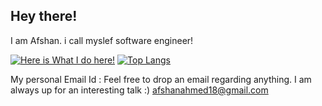 ## Hey there!
I am Afshan. i call myslef software engineer! 

[![Here is What I do here!](https://github-readme-stats.vercel.app/api?username=Alaska18&count_private=true&show_icons=true&theme=dark)](https://github.com/anuraghazra/github-readme-stats)
[![Top Langs](https://github-readme-stats.vercel.app/api/top-langs/?username=Alaska18&count_private=true&show_icons=true&theme=dark)](https://github.com/anuraghazra/github-readme-stats)



My personal Email Id : Feel free to drop an email regarding anything. I am always up for an interesting talk :)
afshanahmed18@gmail.com
